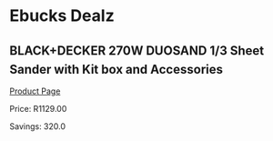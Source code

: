 
# Ebucks Dealz
## BLACK+DECKER 270W DUOSAND 1/3 Sheet Sander with Kit box and Accessories
[Product Page](https://www.ebucks.com/web/shop/productSelected.do?prodId=1010911980&catId=370101825)

Price: R1129.00

Savings: 320.0


	